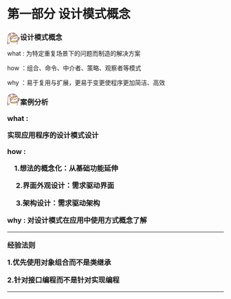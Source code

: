 <h1>第一部分 设计模式概念



### <img src="https://github.com/zhuxinyu/blog/blob/master/logo.jpg" width = "30" height = "30" div align=left />设计模式概念

what : 为特定重复场景下的问题而制造的解决方案

how ：组合、命令、中介者、策略、观察者等模式

why ：易于复用与扩展，更易于变更使程序更加简洁、高效



<img src="https://github.com/zhuxinyu/blog/blob/master/logo.jpg" width = "30" height = "30" div align=left /><h3>案例分析

what : 

实现应用程序的设计模式设计

how :  

 &#8195;1.想法的概念化：从基础功能延伸

 &#8195; 2.界面外观设计：需求驱动界面

 &#8195; 3.架构设计：需求驱动架构

why : 对设计模式在应用中使用方式概念了解





------

**经验法则**

1.优先使用对象组合而不是类继承

2.针对接口编程而不是针对实现编程

------

